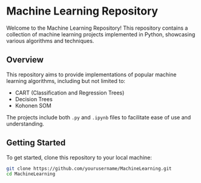 # Machine Learning Repository

Welcome to the Machine Learning Repository! This repository contains a collection of machine learning projects implemented in Python, showcasing various algorithms and techniques.

## Overview

This repository aims to provide implementations of popular machine learning algorithms, including but not limited to:

- CART (Classification and Regression Trees)
- Decision Trees
- Kohonen SOM

The projects include both `.py` and `.ipynb` files to facilitate ease of use and understanding.

## Getting Started

To get started, clone this repository to your local machine:

```bash
git clone https://github.com/yourusername/MachineLearning.git
cd MachineLearning
